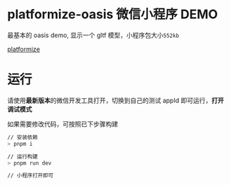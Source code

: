 # platformize-oasis 微信小程序 DEMO

最基本的 oasis demo, 显示一个 gltf 模型，小程序包大小`552kb`

[platformize](https://github.com/deepkolos/platformize)

# 运行

请使用**最新版本**的微信开发工具打开，切换到自己的测试 appId 即可运行，**打开调试模式**

如果需要修改代码，可按照已下步骤构建

```sh
// 安装依赖
> pnpm i

// 运行构建
> pnpm run dev

// 小程序打开即可
```
